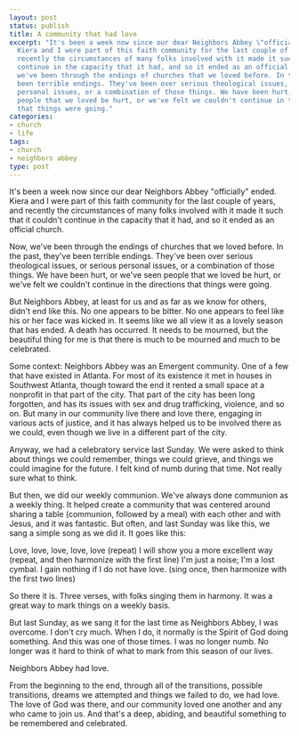 ```yaml
---
layout: post
status: publish
title: A community that had love
excerpt: "It's been a week now since our dear Neighbors Abbey \"officially\" ended.
  Kiera and I were part of this faith community for the last couple of years, and
  recently the circumstances of many folks involved with it made it such that it couldn't
  continue in the capacity that it had, and so it ended as an official church.\r\n\r\nNow,
  we've been through the endings of churches that we loved before. In the past, they've
  been terrible endings. They've been over serious theological issues, or serious
  personal issues, or a combination of those things. We have been hurt, or we've seen
  people that we loved be hurt, or we've felt we couldn't continue in the directions
  that things were going."
categories:
- church
- life
tags:
- church
- neighbors abbey
type: post
---
```

It's been a week now since our dear Neighbors Abbey "officially" ended. Kiera and I were part of this faith community for the last couple of years, and recently the circumstances of many folks involved with it made it such that it couldn't continue in the capacity that it had, and so it ended as an official church.

Now, we've been through the endings of churches that we loved before. In the past, they've been terrible endings. They've been over serious theological issues, or serious personal issues, or a combination of those things. We have been hurt, or we've seen people that we loved be hurt, or we've felt we couldn't continue in the directions that things were going.

But Neighbors Abbey, at least for us and as far as we know for others, didn't end like this. No one appears to be bitter. No one appears to feel like his or her face was kicked in. It seems like we all view it as a lovely season that has ended. A death has occurred. It needs to be mourned, but the beautiful thing for me is that there is much to be mourned and much to be celebrated.

Some context: Neighbors Abbey was an Emergent community. One of a few that have existed in Atlanta. For most of its existence it met in houses in Southwest Atlanta, though toward the end it rented a small space at a nonprofit in that part of the city. That part of the city has been long forgotten, and has its issues with sex and drug trafficking, violence, and so on. But many in our community live there and love there, engaging in various acts of justice, and it has always helped us to be involved there as we could, even though we live in a different part of the city.

Anyway, we had a celebratory service last Sunday. We were asked to think about things we could remember, things we could grieve, and things we could imagine for the future. I felt kind of numb during that time. Not really sure what to think.

But then, we did our weekly communion. We've always done communion as a weekly thing. It helped create a community that was centered around sharing a table (communion, followed by a meal) with each other and with Jesus, and it was fantastic. But often, and last Sunday was like this, we sang a simple song as we did it. It goes like this:

Love, love, love, love, love (repeat)
I will show you a more excellent way (repeat, and then harmonize with the first line)
I'm just a noise; I'm a lost cymbal. I gain nothing if I do not have love. (sing once, then harmonize with the first two lines)

So there it is. Three verses, with folks singing them in harmony. It was a great way to mark things on a weekly basis.

But last Sunday, as we sang it for the last time as Neighbors Abbey, I was overcome. I don't cry much. When I do, it normally is the Spirit of God doing something. And this was one of those times. I was no longer numb. No longer was it hard to think of what to mark from this season of our lives.

Neighbors Abbey had love.

From the beginning to the end, through all of the transitions, possible transitions, dreams we attempted and things we failed to do, we had love. The love of God was there, and our community loved one another and any who came to join us. And that's a deep, abiding, and beautiful something to be remembered and celebrated.
